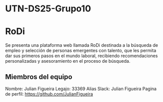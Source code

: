 # UTN-DS25-Grupo10
# RoDi

Se presenta una plataforma web llamada RoDi destinada a la búsqueda de empleo y selección de personas emergentes con talento, que les permita dar sus primeros pasos en el mundo laboral, recibiendo recomendaciones personalizadas y asesoramiento en el proceso de búsqueda.

## Miembros del equipo


Nombre: Julian Figueira
Legajo: 33369
Alias Slack: Julian Figueira
Pagina de perfil: https://github.com/JulianFigueira
